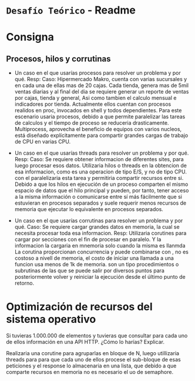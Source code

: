 # `Desafío Teórico` - Readme

# Consigna
## Procesos, hilos y corrutinas


- Un caso en el que usarías procesos para resolver un problema y por qué.
Resp: 
Caso: Hipermercado Makro, cuenta con varias sucursales y en cada una de ellas mas de 20 cajas. Cada tienda, genera mas de 5mil ventas diarias y al final del dia se requiere generar un reporte de ventas por cajas, tienda y general, Asi como tambien el calculo mensual e indicadores por tienda. Actualmente ellos cuentan con procesos realidos en proc, invocados en shell y todos dependientes. 
Para este escenario usaria procesos, debido a que permite paralelizar las tareas de calculos y el tiempo de proceso se reduceria drasticamente. Multiprocess, aprovecha el beneficio de equipos con varios nucleos, está diseñado explícitamente para compartir grandes cargas de trabajo de CPU en varias CPU.


- Un caso en el que usarías threads para resolver un problema y por qué.
Resp:
Caso: Se requiere obtener informacion de diferentes sites, para luego procesar esos datos. 
Utilizaria hilos o threads en la obtencion de esa informacion, como es una operacion de tipo E/S, y no de tipo CPU. con el paralelizaria esta tarea y permitiria compartir recursos entre si. Debido a que los hilos en ejecución de un proceso comparten el mismo espacio de datos que el hilo principal y pueden, por tanto, tener acceso a la misma información o comunicarse entre sí más fácilmente que si estuvieran en procesos separados y suele requerir menos recursos de memoria que ejecutar lo equivalente en procesos separados.


- Un caso en el que usarías corrutinas para resolver un problema y por qué.
Caso: Se requiere cargar grandes datos en memoria, la cual se necesita procesar toda esa informacion. 
Resp: Utilizaria corutines para cargar por secciones con el fin de procesar en paralelo. Y la informacion la cargaria en mnemoria solo cuando la misma es llanmda
La  corutina proporcionan concurrencia y puede combinarse con , no es costoso a nivell de memoria, el costo de iniciar una llamada a una funcion usa menos de 1k de memoria. son un tipo procedimientos o subrutinas de las que se puede salir por diversos puntos para posteriormente volver y reiniciar la ejecución desde el último punto de retorno.


# Optimización de recursos del sistema operativo
Si tuvieras 1.000.000 de elementos y tuvieras que consultar para cada uno de ellos información en una API HTTP. 
¿Cómo lo harías? Explicar.

Realizaria una corutine para agruparlas en bloque de N, luego utillizaria threads para para que cada uno de ellos procese el sub-bloque de esas peticiones y el response lo almacenaria en una lista, que debido a que comparte recursos en memoria no es necesario el uo de semaphore.
